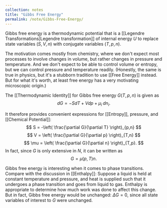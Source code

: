 ```yaml
---
collection: notes
title: "Gibbs Free Energy"
permalink: /note/Gibbs-Free-Energy/
---
```

Gibbs free energy is a thermodynamic potential that is a [[Legendre Transformations|Legendre transformation]] of internal energy $U$ to replace state variables $(S,V,n)$ with conjugate variables $(T,p,n)$.

The motivation comes mostly from chemistry, where we don't expect most processes to involve changes in volume, but rather changes in pressure and temperature. And we don't expect to be able to control volume or entropy, but we can control pressure and temperature readily. (Honestly, the same is true in physics, but it's a stubborn tradition to use [[Free Energy]] instead. But for what it's worth, at least free energy has a very motivating microscopic origin.)

The [[Thermodynamic Identity]] for Gibbs free energy $G(T,p,n)$ is given as
$$
dG = -S dT + V dp + \mu_i \; dn_i.
$$

It therefore provides convenient expressions for [[Entropy]], pressure, and [[Chemical Potential]]:
$$
S = -\left( \frac{\partial G}{\partial T} \right)_{p,n}
$$
$$
V = \left( \frac{\partial G}{\partial p} \right)_{T,n}
$$
$$
\mu = \left( \frac{\partial G}{\partial n} \right)_{T,p}.
$$
In fact, since $G$ is only extensive in $N$, it can be written as
$$
G = \mu(p,T) n.
$$

Gibbs free energy is interesting when it comes to phase transitions. Compare with the discussion in [[Enthalpy]]: Suppose a liquid is held at constant temperature and pressure, and heat is supplied such that it undergoes a phase transition and goes from liquid to gas. Enthalpy is appropriate to determine how much work was done to affect this change. But in fact, Gibbs free energy would be unchanged: $\Delta G = 0$, since all state variables of interest to $G$ were unchanged. 


